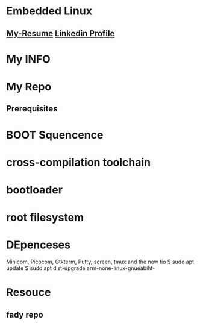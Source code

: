 # Embedded Linux
## [My-Resume](https://github.com/OmarAdelShalaan/My-Resume) [Linkedin Profile](https://www.linkedin.com/in/omar-adel-shalaan/)

# My INFO
# My Repo

## Prerequisites

# BOOT Squencence
# cross-compilation toolchain
# bootloader
# root filesystem


# DEpenceses
Minicom, Picocom, Gtkterm, Putty, screen, tmux and the new tio
$ sudo apt update
$ sudo apt dist-upgrade
arm-none-linux-gnueabihf-

# Resouce
## fady repo



